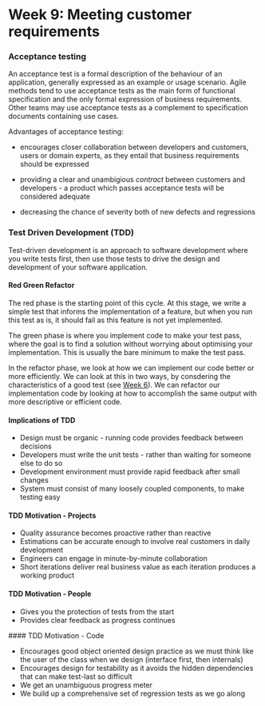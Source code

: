 # Week 9: Meeting customer requirements

### Acceptance testing
An acceptance test is a formal description of the behaviour of an application, generally expressed as an example or usage scenario. Agile methods tend to use acceptance tests as the main form of functional specification and the only formal expression of business requirements. Other teams may use acceptance tests as a complement to specification documents containing use cases.

Advantages of acceptance testing:
- encourages closer collaboration between developers and customers, users or domain experts, as they entail that business requirements should be expressed

- providing a clear and unambigious *contract* between customers and developers - a product which passes acceptance tests will be considered adequate

- decreasing the chance of severity both of new defects and regressions

### Test Driven Development (TDD)
Test-driven development is an approach to software development where you write tests first, then use those tests to drive the design and development of your software application.

#### Red Green Refactor
The red phase is the starting point of this cycle. At this stage, we write a simple test that informs the implementation of a feature, but when you run this test as is, it should fail as this feature is not yet implemented.

The green phase is where you implement code to make your test pass, where the goal is to find a solution without worrying about optimising your implementation. This is usually the bare minimum to make the test pass.

In the refactor phase, we look at how we can implement our code better or more efficiently. We can look at this in two ways, by consdering the characteristics of a good test (see [Week 6](WEEK6.md)). We can refactor our implementation code by looking at how to accomplish the same output with more descriptive or efficient code.

#### Implications of TDD
- Design must be organic - running code provides feedback between decisions
- Developers must write the unit tests - rather than waiting for someone else to do so
- Development environment must provide rapid feedback after small changes
- System must consist of many loosely coupled components, to make testing easy

#### TDD Motivation - Projects
- Quality assurance becomes proactive rather than reactive
- Estimations can be accurate enough to involve real customers in daily development
- Engineers can engage in minute-by-minute collaboration
- Short iterations deliver real business value as each iteration produces a working product

#### TDD Motivation - People
- Gives you the protection of tests from the start
- Provides clear feedback as progress continues

#### TDD Motivation - Code
- Encourages good object oriented design practice as we must think like the user of the class when we design (interface first, then internals)
- Encourages design for testability as it avoids the hidden dependencies that can make test-last so difficult
- We get an unambiguous progress meter
- We build up a comprehensive set of regression tests as we go along